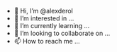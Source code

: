 - 👋 Hi, I’m @alexderol
- 👀 I’m interested in ...
- 🌱 I’m currently learning ...
- 💞️ I’m looking to collaborate on ...
- 📫 How to reach me ...

<!---
alexderol/alexderol is a ✨ special ✨ repository because its `README.md` (this file) appears on your GitHub profile.
You can click the Preview link to take a look at your changes.
--->
